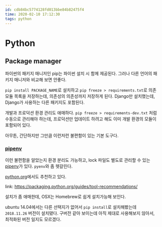 ```yaml
---
id: cdb84bc5774128fd013bbe84b82475f4
time: 2020-02-10 17:12:30
tags: python
---
```

# Python

## Package manager

파이썬의 패키지 매니저인 pip는 파이썬 설치 시 함께 제공된다.
그러나 다른 언어의 패키지 매니저와 비교해 보면 안좋다.

`pip install PACKAGE_NAME`로 설치하고 `pip freeze > requirements.txt`로
의존 모듈 목록을 저장하는데, 의존성의 의존성까지 저장하게 된다.
Django만 설치했는데, Django가 사용하는 다른 패키지도 포함된다.

개발과 프로덕션 환경 관리도 애매하다. `pip freeze > requirements-dev.txt` 처럼
수동으로 관리해야 하는데, 프로덕션만 업데이트 하려고 해도 이미 개발 환경의 모듈이
포함되어 있다.

아무튼, 간단하지만 그만큼 이런저런 불편함이 있는 기본 도구다.

### [pipenv](https://github.com/pypa/pipenv)

이런 불편함을 알았는지 환경 분리도 가능하고, lock 파일도 별도로 관리할 수 있는
[pipenv](https://github.com/pypa/pipenv)가 있다. `pyenv`와 좀 헷갈린다.

[python.org](https://www.python.org/)에서도 추천하고 있다.

link: https://packaging.python.org/guides/tool-recommendations/

설치가 좀 애매한데, OSX는 Homebrew로 쉽게 설치가능해 보인다.

ubuntu 14.04에서는 다른 선택지가 없어서 `pip install`로 설치해봤는데 `2018.11.26` 버전이 설치됐다.
구버전 같아 보이는데 아직 제대로 사용해보지 않아서, 최적화된 버전 일지도 모르겠다.

